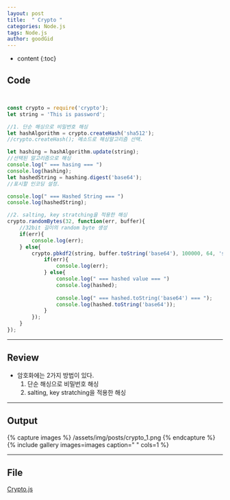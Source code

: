 ```yaml
---
layout: post
title:  " Crypto "
categories: Node.js
tags: Node.js
author: goodGid
---
```

* content
{:toc}


## Code
``` js


const crypto = require('crypto');
let string = 'This is password';

//1. 단순 해싱으로 비밀번호 해싱
let hashAlgorithm = crypto.createHash('sha512');
//crypto.createHash(); 메소드로 해싱알고리즘 선택.

let hashing = hashAlgorithm.update(string);
//선택된 알고리즘으로 해싱
console.log(" === hasing === ")
console.log(hashing);
let hashedString = hashing.digest('base64');
//표시할 인코딩 설정. 

console.log(" === Hashed String === ")
console.log(hashedString);

//2. salting, key stratching을 적용한 해싱
crypto.randomBytes(32, function(err, buffer){
	//32bit 길이의 random byte 생성
	if(err){
		console.log(err);
	} else{
		crypto.pbkdf2(string, buffer.toString('base64'), 100000, 64, 'sha512', function(err, hashed){
			if(err){
				console.log(err);
			} else{
				console.log(" === hashed value === ")
				console.log(hashed);
				
				console.log(" === hashed.toString('base64') === ");
				console.log(hashed.toString('base64'));
			}
		});
	}
});


```

---

## Review

* 암호화에는 2가지 방법이 있다.
    1. 단순 해싱으로 비밀번호 해싱
    2. salting, key stratching을 적용한 해싱

---


## Output

{% capture images %}
    /assets/img/posts/crypto_1.png
{% endcapture %}
{% include gallery images=images caption=" " cols=1 %}


---

## File

[Crypto.js](https://github.com/goodGid/Node.js/blob/master/Source/crypto.js)
